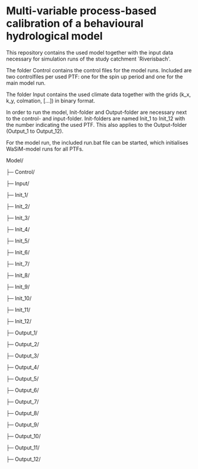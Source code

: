 # Multi-variable process-based calibration of a behavioural hydrological model

This repository contains the used model together with the input data necessary for simulation runs of the study catchment `Riverisbach'.

The folder Control contains the control files for the model runs. Included are two controlfiles per used PTF: one for the spin up period and one for the main model run.

The folder Input contains the used climate data together with the grids (k_x, k_y, colmation, [...]) in binary format.

In order to run the model, Init-folder and Output-folder are necessary next to the control- and input-folder. Init-folders are named Init_1 to Init_12 with the number indicating the used PTF. This also applies to the Output-folder (Output_1 to Output_12).

For the model run, the included run.bat file can be started, which initialises WaSiM-model runs for all PTFs.

Model/

├─ Control/

├─ Input/

├─ Init_1/

├─ Init_2/

├─ Init_3/

├─ Init_4/

├─ Init_5/

├─ Init_6/

├─ Init_7/

├─ Init_8/

├─ Init_9/

├─ Init_10/

├─ Init_11/

├─ Init_12/

├─ Output_1/

├─ Output_2/

├─ Output_3/

├─ Output_4/

├─ Output_5/

├─ Output_6/

├─ Output_7/

├─ Output_8/

├─ Output_9/

├─ Output_10/

├─ Output_11/

├─ Output_12/


